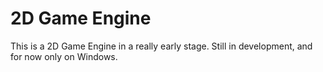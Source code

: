 # 2D Game Engine
This is a 2D Game Engine in a really early stage. Still in development, and for now only on Windows.
